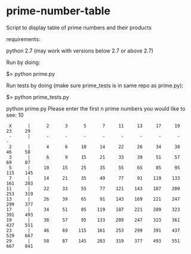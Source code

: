 prime-number-table
==================

Script to display table of prime numbers and their products

requirements:

python 2.7 (may work with versions below 2.7 or above 2.7)

Run by doing:

$> python prime.py

Run tests by doing (make sure prime_tests is in same repo as prime.py):

$> python prime_tests.py

python prime.py
Please enter the first n prime numbers you would like to see: 10

     X      |      2      3      5      7     11     13     17     19     23     29
     -      |      -      -      -      -      -      -      -      -      -
     2      |      4      6     10     14     22     26     34     38     46     58
     3      |      6      9     15     21     33     39     51     57     69     87
     5      |     10     15     25     35     55     65     85     95    115    145
     7      |     14     21     35     49     77     91    119    133    161    203
    11      |     22     33     55     77    121    143    187    209    253    319
    13      |     26     39     65     91    143    169    221    247    299    377
    17      |     34     51     85    119    187    221    289    323    391    493
    19      |     38     57     95    133    209    247    323    361    437    551
    23      |     46     69    115    161    253    299    391    437    529    667
    29      |     58     87    145    203    319    377    493    551    667    841

